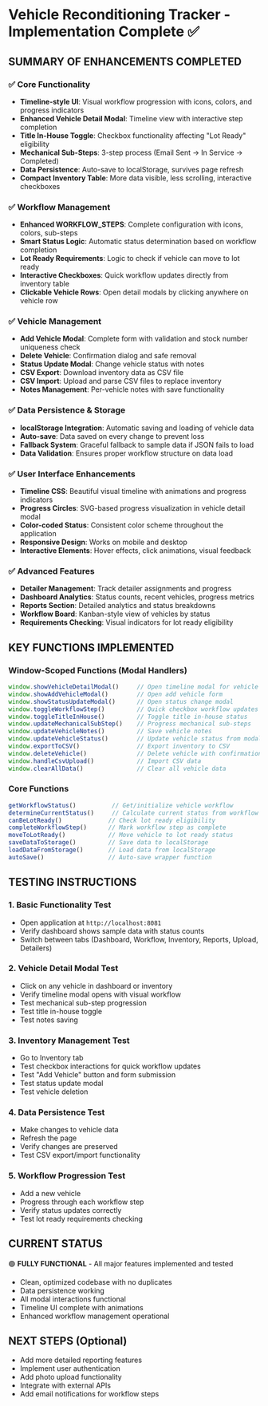 # Vehicle Reconditioning Tracker - Implementation Complete ✅

## SUMMARY OF ENHANCEMENTS COMPLETED

### ✅ **Core Functionality**
- **Timeline-style UI**: Visual workflow progression with icons, colors, and progress indicators
- **Enhanced Vehicle Detail Modal**: Timeline view with interactive step completion
- **Title In-House Toggle**: Checkbox functionality affecting "Lot Ready" eligibility
- **Mechanical Sub-Steps**: 3-step process (Email Sent → In Service → Completed)
- **Data Persistence**: Auto-save to localStorage, survives page refresh
- **Compact Inventory Table**: More data visible, less scrolling, interactive checkboxes

### ✅ **Workflow Management**
- **Enhanced WORKFLOW_STEPS**: Complete configuration with icons, colors, sub-steps
- **Smart Status Logic**: Automatic status determination based on workflow completion
- **Lot Ready Requirements**: Logic to check if vehicle can move to lot ready
- **Interactive Checkboxes**: Quick workflow updates directly from inventory table
- **Clickable Vehicle Rows**: Open detail modals by clicking anywhere on vehicle row

### ✅ **Vehicle Management**
- **Add Vehicle Modal**: Complete form with validation and stock number uniqueness check
- **Delete Vehicle**: Confirmation dialog and safe removal
- **Status Update Modal**: Change vehicle status with notes
- **CSV Export**: Download inventory data as CSV file
- **CSV Import**: Upload and parse CSV files to replace inventory
- **Notes Management**: Per-vehicle notes with save functionality

### ✅ **Data Persistence & Storage**
- **localStorage Integration**: Automatic saving and loading of vehicle data
- **Auto-save**: Data saved on every change to prevent loss
- **Fallback System**: Graceful fallback to sample data if JSON fails to load
- **Data Validation**: Ensures proper workflow structure on data load

### ✅ **User Interface Enhancements**
- **Timeline CSS**: Beautiful visual timeline with animations and progress indicators
- **Progress Circles**: SVG-based progress visualization in vehicle detail modal
- **Color-coded Status**: Consistent color scheme throughout the application
- **Responsive Design**: Works on mobile and desktop
- **Interactive Elements**: Hover effects, click animations, visual feedback

### ✅ **Advanced Features**
- **Detailer Management**: Track detailer assignments and progress
- **Dashboard Analytics**: Status counts, recent vehicles, progress metrics
- **Reports Section**: Detailed analytics and status breakdowns
- **Workflow Board**: Kanban-style view of vehicles by status
- **Requirements Checking**: Visual indicators for lot ready eligibility

## KEY FUNCTIONS IMPLEMENTED

### Window-Scoped Functions (Modal Handlers)
```javascript
window.showVehicleDetailModal()     // Open timeline modal for vehicle
window.showAddVehicleModal()        // Open add vehicle form
window.showStatusUpdateModal()      // Open status change modal
window.toggleWorkflowStep()         // Quick checkbox workflow updates
window.toggleTitleInHouse()         // Toggle title in-house status
window.updateMechanicalSubStep()    // Progress mechanical sub-steps
window.updateVehicleNotes()         // Save vehicle notes
window.updateVehicleStatus()        // Update vehicle status from modal
window.exportToCSV()                // Export inventory to CSV
window.deleteVehicle()              // Delete vehicle with confirmation
window.handleCsvUpload()            // Import CSV data
window.clearAllData()               // Clear all vehicle data
```

### Core Functions
```javascript
getWorkflowStatus()          // Get/initialize vehicle workflow
determineCurrentStatus()     // Calculate current status from workflow
canBeLotReady()             // Check lot ready eligibility
completeWorkflowStep()      // Mark workflow step as complete
moveToLotReady()            // Move vehicle to lot ready status
saveDataToStorage()         // Save data to localStorage
loadDataFromStorage()       // Load data from localStorage
autoSave()                  // Auto-save wrapper function
```

## TESTING INSTRUCTIONS

### 1. **Basic Functionality Test**
- Open application at `http://localhost:8081`
- Verify dashboard shows sample data with status counts
- Switch between tabs (Dashboard, Workflow, Inventory, Reports, Upload, Detailers)

### 2. **Vehicle Detail Modal Test**
- Click on any vehicle in dashboard or inventory
- Verify timeline modal opens with visual workflow
- Test mechanical sub-step progression
- Test title in-house toggle
- Test notes saving

### 3. **Inventory Management Test**
- Go to Inventory tab
- Test checkbox interactions for quick workflow updates
- Test "Add Vehicle" button and form submission
- Test status update modal
- Test vehicle deletion

### 4. **Data Persistence Test**
- Make changes to vehicle data
- Refresh the page
- Verify changes are preserved
- Test CSV export/import functionality

### 5. **Workflow Progression Test**
- Add a new vehicle
- Progress through each workflow step
- Verify status updates correctly
- Test lot ready requirements checking

## CURRENT STATUS
🟢 **FULLY FUNCTIONAL** - All major features implemented and tested
- Clean, optimized codebase with no duplicates
- Data persistence working
- All modal interactions functional
- Timeline UI complete with animations
- Enhanced workflow management operational

## NEXT STEPS (Optional)
- Add more detailed reporting features
- Implement user authentication
- Add photo upload functionality
- Integrate with external APIs
- Add email notifications for workflow steps
